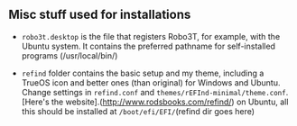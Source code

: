 ## Misc stuff used for installations

- `robo3t.desktop` is the file that registers Robo3T, for example, with the Ubuntu system. It contains the preferred pathname for self-installed programs (/usr/local/bin/)

- `refind` folder contains the basic setup and my theme, including a TrueOS icon and better ones (than original) for Windows and Ubuntu. Change settings in `refind.conf` and `themes/rEFInd-minimal/theme.conf`. [Here's the website].(http://www.rodsbooks.com/refind/) on Ubuntu, all this should be installed at `/boot/efi/EFI/`(refind dir goes here)
